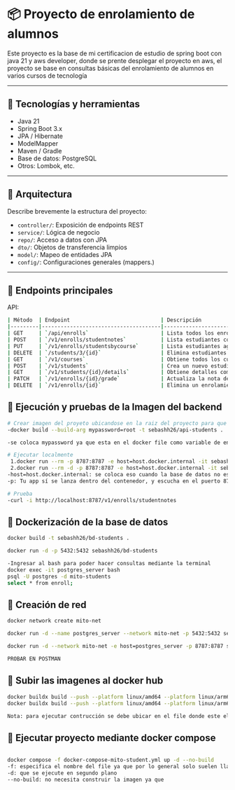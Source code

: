 # 📦 Proyecto de enrolamiento de alumnos 

Este proyecto es la base de mi certificacion de estudio de spring boot con java 21 y aws developer, donde se prente desplegar el proyecto en aws, el proyecto se base en consultas básicas del enrolamiento de alumnos en varios cursos de tecnología

---

## 🚀 Tecnologías y herramientas

- Java 21
- Spring Boot 3.x
- JPA / Hibernate
- ModelMapper
- Maven / Gradle
- Base de datos: PostgreSQL 
- Otros: Lombok, etc.

---

## 🧩 Arquitectura

Describe brevemente la estructura del proyecto:
- `controller/`: Exposición de endpoints REST
- `service/`: Lógica de negocio
- `repo/`: Acceso a datos con JPA
- `dto/`: Objetos de transferencia limpios
- `model/`: Mapeo de entidades JPA
- `config/`: Configuraciones generales (mappers.)

---

## 📄 Endpoints principales
API:

```bash
| Método  | Endpoint                             | Descripción                                                                 |
|---------|--------------------------------------|-----------------------------------------------------------------------------|
| GET     | `/api/enrolls`                       | Lista todos los enrolamientos                                               |
| POST    | `/v1/enrolls/studentnotes`           | Lista estudiantes con sus cursos enrolados y respectivas notas              |
| PUT     | `/v1/enrolls/studentsbycourse`       | Lista estudiantes agrupados por cursos                                      |
| DELETE  | `/students/3/{id}`                   | Elimina estudiantes por ID                                                  |
| GET     | `/v1/courses`                        | Obtiene todos los cursos disponibles                                        |
| POST    | `/v1/students`                       | Crea un nuevo estudiante                                                    |
| GET     | `/v1/students/{id}/details`          | Obtiene detalles completos de un estudiante, incluyendo enrolamientos       |
| PATCH   | `/v1/enrolls/{id}/grade`             | Actualiza la nota de un enrolamiento específico                             |
| DELETE  | `/v1/enrolls/{id}`                   | Elimina un enrolamiento específico                                          |
```



## 🧪 Ejecución y pruebas de la Imagen del backend

```bash
# Crear imagen del proyeto ubicandose en la raiz del proyecto para que tome el docker file 
-docker build --build-arg mypassword=root -t sebashh26/api-students .

-se coloca mypassword ya que esta en el docker file como variable de entorno env 

# Ejecutar localmente
 1.docker run --rm -p 8787:8787 -e host=host.docker.internal -it sebashh26/api-students bash : para ver los logs 
 2.docker run --rm -d -p 8787:8787 -e host=host.docker.internal -it sebashh26/api-students : -d para ejecutar en segundo plano
-host=host.docker.internal: se coloca eso cuando la base de datos no esta dockerizada y esta en máquina local
-p: Tu app sí se lanza dentro del contenedor, y escucha en el puerto 8787 (según tu Dockerfile y configuración Spring Boot). Pero ese puerto solo existe dentro del contenedor, no está expuesto a tu máquina local, por eso debo definir el port.

# Prueba
-curl -i http://localhost:8787/v1/enrolls/studentnotes
```
## 🧪 Dockerización de la base de datos
```bash
docker build -t sebashh26/bd-students .

docker run -d -p 5432:5432 sebashh26/bd-students

-Ingresar al bash para poder hacer consultas mediante la terminal
docker exec -it postgres_server bash
psql -U postgres -d mito-students
select * from enroll;
```

## 🧪 Creación de red
```bash
docker network create mito-net

docker run -d --name postgres_server --network mito-net -p 5432:5432 sebashh26/bd-students

docker run -d --network mito-net -e host=postgres_server -p 8787:8787 sebashh26/api-students

PROBAR EN POSTMAN
```

## 🧪 Subir las imagenes al docker hub 
```bash
docker buildx build --push --platform linux/amd64 --platform linux/arm64 --tag sebashh26/bd-students:0.0.1 .
docker buildx build --push --platform linux/amd64 --platform linux/arm64 --tag sebashh26/api-students:0.0.1 .

Nota: para ejecutar contrucción se debe ubicar en el file donde este el dockerfile de cada proyecto
```

## 🧪 Ejecutar proyecto mediante docker compose 
```bash

docker compose -f docker-compose-mito-student.yml up -d --no-build
-f: especifica el nombre del file ya que por lo general solo suelen llamarse docker-compose.yml y no necesita ser especificado como en este caso
-d: que se ejecute en segundo plano
--no-build: no necesita construir la imagen ya que 

```

